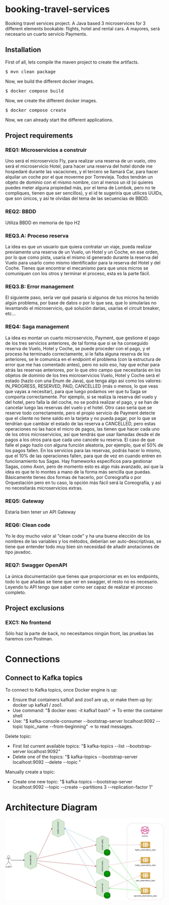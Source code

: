 # booking-travel-services
Booking travel services project. A Java based 3 microservices for 3 different elements bookable: flights, hotel and rental cars. A mayores, será necesario un cuarto servicio Payments.

## Installation
First of all, lets compile the maven project to create the artifacts.
<pre>$ mvn clean package</pre>
Now, we build the different docker images.
<pre>$ docker compose build</pre>
Now, we create the different docker images.
<pre>$ docker compose create</pre>
Now, we can already start the different applications.

## Project requirements
### REQ1: Microservicios a construir
Uno será el microservicio Fly, para realizar una reserva de un vuelo, otro será el microservicio Hotel, para hacer una reserva del hotel donde me hospedaré durante las vacaciones, y el tercero se llamará Car, para hacer alquilar un coche por el que moverme por Torrevieja. Todos tendrán un objeto de dominio con el mismo nombre, con al menos un id (si quieres puedes meter alguna propiedad más, por el tema de Lombok, pero no te compliques, tienen que ser sencillos), y el id te sugeriría que utilices UUIDs, que son únicos, y así te olvidas del tema de las secuencias de BBDD. 

### REQ2: BBDD
Utiliza BBDD en memoria de tipo H2

### REQ3.A: Proceso reserva
La idea es que un usuario que quiera contratar un viaje, pueda realizar previamente una reserva de un Vuelo, un Hotel y un Coche, en ese orden, por lo que como pista, usaría el mismo id generado durante la reserva del Vuelo para usarlo como mismo identificador para la reserva del Hotel y del Coche. Tienes que encontrar el mecanismo para que unos micros se comuniquen con los otros y terminar el proceso, esta es la parte fácil.

### REQ3.B: Error management
El siguiente paso, sería ver qué pasaría si algunos de tus micros ha tenido algún problema, por base de datos o por lo que sea, que lo simularías no levantando el microservicio, qué solución darías, usarías el circuit breaker, etc...

### REQ4: Saga management
La idea es montar un cuarto microservicio, Payment, que gestione el pago de los tres servicios anteriores, de tal forma que si se ha conseguido reserva de Vuelo, Hotel y Coche, se puede proceder con el pago, y el proceso ha terminado correctamente, si le falta alguna reserva de los anteriores, se le comunica en el endpoint el problema (con la estructura de error que me has comentado antes), pero no solo eso, hay que echar para atrás las reservas anteriores, por lo que otro campo que necesitarás en los objetos de dominio de los tres microservicios Vuelo, Hotel y Coche será el estado (hazlo con una Enum de Java), que tenga algo así como los valores: IN_PROGRESS, RESERVED, PAID, CANCELLED (más o menos, lo que veas que vayas a necesitar), para que luego podamos ver que tu Saga se comporta correctamente.
Por ejemplo, si se realiza la reserva del vuelo y del hotel, pero falla la del coche, no se podrá realizar el pago, y se han de cancelar luego las reservas del vuelo y el hotel.
Otro caso sería que se reserve todo correctamente, pero el propio servicio de Payment detecte que el cliente no tiene saldo en la tarjeta y no pueda pagar, por lo que se tendrían que cambiar el estado de las reserva a CANCELLED, pero estas operaciones no las hace el micro de pagos, las tienen que hacer cada uno de los otros microservicios, así que tendrás que usar llamadas desde el de pagos a los otros para que cada uno cancele su reserva. El caso de que falle el pago hazlo con alguna función aleatoria, por ejemplo, que el 50% de los pagos fallen. En los servicios para las reservas, podrás hacer lo mismo, que el 10% de las operaciones fallen, para que de vez en cuando entren en funcionamiento tus Sagas.
Hay frameworks específicos para gestionar Sagas, como Axon, pero de momento esto es algo más avanzado, así que la idea es que te lo montes a mano de la forma más sencilla que puedas. Básicamente tienes dos formas de hacerlo, por Coreografía o por Orquestación pero en tu caso, la opción más fácil será la Coreografía, y así no necesitarás microservicios extras.

### REQ5: Gateway
Estaría bien tener un API Gateway

### REQ6: Clean code
Yo le doy mucho valor al "clean code" y ha una buena elección de los nombres de las variables y los métodos, deberían ser auto-descriptivas, se tiene que entender todo muy bien sin necesidad de añadir anotaciones de tipo javadoc.

### REQ7: Swagger OpenAPI
La única documentación que tienes que proporcionar es en los endpoints, todo lo que añadas se tiene que ver en swagger, el resto no es necesario. Leyendo tu API tengo que saber como ser capaz de realizar el proceso completo.

## Project exclusions
### EXC1: No frontend
Sólo haz la parte de back, no necesitamos ningún front, las pruebas las haremos con Postman.


# Connections
## Connect to Kafka topics
To connect to Kafka topics, once Docker engine is up:
- Ensure that containers kafka1 and zoo1 are up, or make them up by: docker up kafka1 / zoo1.
- Use command: "$ docker exec -it kafka1 bash" -> To enter the container shell
- Use: "$ kafka-console-consumer --bootstrap-server localhost:9092 --topic topic_name --from-beginning" -> to read messages.

Delete topic:
- First list current available topics: "$ kafka-topics --list --bootstrap-server localhost:9092"
- Delete one of the topics: "$ kafka-topics --bootstrap-server localhost:9092 --delete --topic <topic-name>"

Manually create a topic:
- Create one new topic: "$ kafka-topics --bootstrap-server localhost:9092 --topic <topic-name> --create --partitions 3 --replication-factor 1"

# Architecture Diagram
![Architecture diagram of the solution](https://github.com/PabloSB96/booking-travel-services/blob/dev/booking-travel-services-architecture.jpg)
